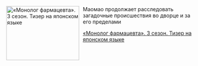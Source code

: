 <!--2025-07-12 23:00:03-->
<div class="yb">
  <div class="rss kino_kino"><a href="https://www.kino-teatr.ru/video/51182/" title="«Монолог фармацевта». 3 сезон. Тизер на японском языке"><img src="https://www.kino-teatr.ru/video/2/8/51182/poster.jpg" width="196" height="147" align="left" hspace="5" style="margin: 0px 10px 0px 5px" alt="«Монолог фармацевта». 3 сезон. Тизер на японском языке"/></a>Маомао продолжает расследовать загадочные происшествия во дворце и за его пределами <p class="titl"><a href="https://www.kino-teatr.ru/video/51182/">«Монолог фармацевта». 3 сезон. Тизер на японском языке</a></p></div>
</div>
